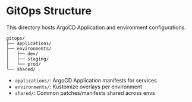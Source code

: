 # GitOps Structure

This directory hosts ArgoCD Application and environment configurations.

```
gitops/
├── applications/
├── environments/
│   ├── dev/
│   ├── staging/
│   └── prod/
└── shared/
```

- `applications/`: ArgoCD Application manifests for services
- `environments/`: Kustomize overlays per environment
- `shared/`: Common patches/manifests shared across envs 